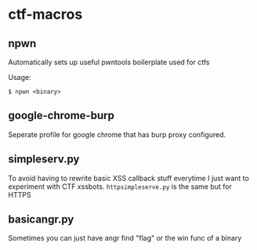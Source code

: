 # ctf-macros

## npwn
Automatically sets up useful pwntools boilerplate used for ctfs

Usage:
```
$ npwn <binary>
```

## google-chrome-burp
Seperate profile for google chrome that has burp proxy configured.

## simpleserv.py
To avoid having to rewrite basic XSS callback stuff everytime
I just want to experiment with CTF xssbots.
`httpsimpleserve.py` is the same but for HTTPS

## basicangr.py
Sometimes you can just have angr find "flag" or the win func of a binary
